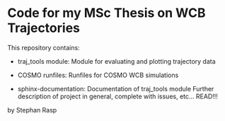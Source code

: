 Code for my MSc Thesis on WCB Trajectories
=============================================

This repository contains:

* traj_tools module:
  Module for evaluating and plotting trajectory data

* COSMO runfiles:
  Runfiles for COSMO WCB simulations

* sphinx-documentation:
  Documentation of traj_tools module
  Further description of project in general, complete with issues, etc... READ!!!

by Stephan Rasp
